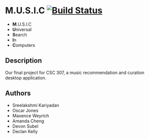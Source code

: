 # M.U.S.I.C [![Build Status](https://travis-ci.org/declanvk/m-u-s-i-c.svg?branch=development)](https://travis-ci.org/declanvk/m-u-s-i-c)

 - **M**.U.S.I.C
 - **U**niversal
 - **S**earch
 - **I**n
 - **C**omputers

## Description

Our final project for CSC 307, a music recommendation and curation desktop application.

## Authors

 - Sreelakshmi Kariyadan
 - Oscar Jones
 - Maxence Weyrich
 - Amanda Cheng
 - Devon Subel
 - Declan Kelly
